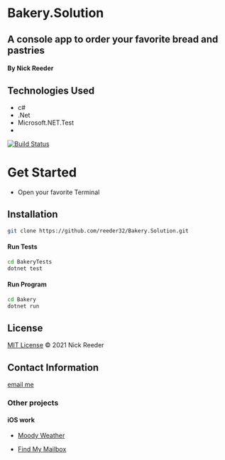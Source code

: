 # Bakery.Solution
## A console app to order your favorite bread and pastries
#### By Nick Reeder

## Technologies Used
- c#
- .Net
- Microsoft.NET.Test
- 
[![Build Status](https://travis-ci.org/joemccann/dillinger.svg?branch=master)](https://travis-ci.org/joemccann/dillinger)

# Get Started

- Open your favorite Terminal
## Installation
```sh
git clone https://github.com/reeder32/Bakery.Solution.git
```
#### Run Tests
```sh
cd BakeryTests
dotnet test
```
#### Run Program
```sh
cd Bakery
dotnet run
```

## License

[MIT License](https://opensource.org/licenses/MIT)
&copy; 2021 Nick Reeder

## Contact Information

[email me](mailto:nickreeder32@gmail.com)

### Other projects

#### iOS work

- [Moody Weather](https://apps.apple.com/us/app/moody-weather/id1506337317)

- [Find My Mailbox](https://apps.apple.com/us/app/find-my-mailbox/id1530700085)
